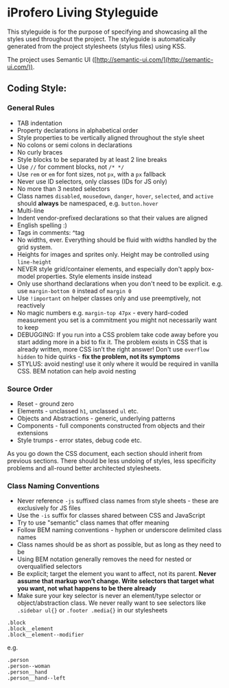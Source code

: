 # iProfero Living Styleguide

This styleguide is for the purpose of specifying and showcasing all the styles used throughout the project. The styleguide is automatically generated from the project stylesheets (stylus files) using KSS.

The project uses Semantic UI ([http://semantic-ui.com/](http://semantic-ui.com/)).

## Coding Style:

### General Rules

* TAB indentation
* Property declarations in alphabetical order
* Style properties to be vertically aligned throughout the style sheet
* No colons or semi colons in declarations
* No curly braces
* Style blocks to be separated by at least 2 line breaks
* Use `//` for comment blocks, not `/* */`
* Use `rem` or `em` for font sizes, not `px`, with a `px` fallback
* Never use ID selectors, only classes (IDs for JS only)
* No more than 3 nested selectors
* Class names `disabled`, `mousedown`, `danger`, `hover`, `selected`, and `active` should **always** be namespaced, e.g. `button.hover`
* Multi-line
* Indent vendor-prefixed declarations so that their values are aligned
* English spelling :)
* Tags in comments: ^tag
* No widths, ever. Everything should be fluid with widths handled by the grid system.
* Heights for images and sprites only. Height may be controlled using `line-height`
* NEVER style grid/container elements, and especially don't apply box-model properties. Style elements inside instead
* Only use shorthand declarations when you don't need to be explicit. e.g. use `margin-bottom 0` instead of `margin 0`
* Use `!important` on helper classes only and use preemptively, not reactively
* No magic numbers e.g. `margin-top 47px` - every hard-coded measurement you set is a commitment you might not necessarily want to keep
* DEBUGGING: If you run into a CSS problem take code away before you start adding more in a bid to fix it. The problem exists in CSS that is already written, more CSS isn’t the right answer! Don't use `overflow hidden` to hide quirks - **fix the problem, not its symptoms**
* STYLUS: avoid nesting! use it only where it would be required in vanilla CSS. BEM notation can help avoid nesting

### Source Order

* Reset - ground zero
* Elements - unclassed `h1`, unclassed `ul` etc.
* Objects and Abstractions - generic, underlying patterns
* Components - full components constructed from objects and their extensions
* Style trumps - error states, debug code etc.

As you go down the CSS document, each section should inherit from previous sections. There should be less undoing of styles, less specificity problems and all-round better architected stylesheets.

### Class Naming Conventions

* Never reference `-js` suffixed class names from style sheets - these are exclusively for JS files
* Use the `-is` suffix for classes shared between CSS and JavaScript
* Try to use "semantic" class names that offer meaning
* Follow BEM naming conventions - hyphen or underscore delimited class names
* Class names should be as short as possible, but as long as they need to be
* Using BEM notation generally removes the need for nested or overqualified selectors
* Be explicit; target the element you want to affect, not its parent. **Never assume that markup won’t change. Write selectors that target what you want, not what happens to be there already**
* Make sure your key selector is never an element/type selector or object/abstraction class. We never really want to see selectors like `.sidebar ul{}` or `.footer .media{}` in our stylesheets

```
.block
.block__element
.block__element--modifier
```
e.g.
```
.person
.person--woman
.person__hand
.person__hand--left
```